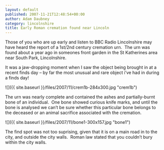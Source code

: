 ```yaml
---
layout: default
published: 2007-11-21T12:48:54+00:00
author: Adam Daubney
category: lincolnshire
title: Early Roman cremation found near Lincoln
---
```


Those of you who are up early and listen to BBC Radio Lincolnshire may have heard the report of a 1st/2nd century cremation urn.  The urn was found about a year ago in someones front garden in the St Katherines area near South Park, Lincolnshire.

It was a jaw-dropping moment when I saw the object being brought in at a recent finds day – by far the most unusual and rare object i’ve had in during a finds day!

![]({{ site.baseurl }}/files/2007/11/crem1b-284x300.jpg "crem1b")

The urn was nearly complete and contained the ashes and partially-burnt bone of an individual.  One bone showed curious knife marks, and until the bone is analysed we can’t be sure whether this particular bone belongs to the deceased or an animal sacrifice associated with the cremation.

![]({{ site.baseurl }}/files/2007/11/bone1-300x157.jpg "bone1")

The find spot was not too suprising, given that it is on a main road in to the city, and outside the city walls.  Roman law stated that you couldn’t bury within the city walls.
